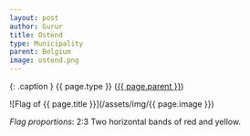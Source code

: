 ```yaml
---
layout: post
author: Gurur
title: Ostend
type: Municipality
parent: Belgium
image: ostend.png
---
```

{: .caption }
{{ page.type }} ([{{ page.parent }}](/2019/03/14/belgium.html))

![Flag of {{ page.title }}](/assets/img/{{ page.image }})

*Flag proportions*: 2:3
Two horizontal bands of red and yellow.